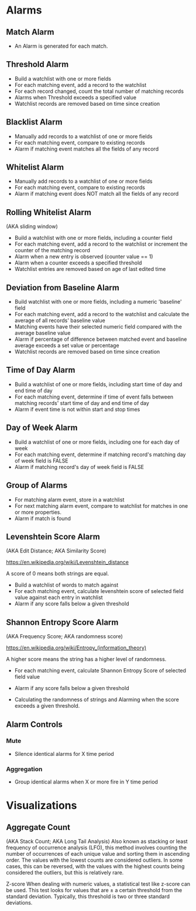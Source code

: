 # Alarms

## Match Alarm
- An Alarm is generated for each match.

## Threshold Alarm
- Build a watchlist with one or more fields
- For each matching event, add a record to the watchlist
- For each record changed, count the total number of matching records
- Alarms when Threshold exceeds a specified value
- Watchlist records are removed based on time since creation

## Blacklist Alarm
- Manually add records to a watchlist of one or more fields
- For each matching event, compare to existing records
- Alarm if matching event matches all the fields of any record
 
## Whitelist Alarm
- Manually add records to a watchlist of one or more fields
- For each matching event, compare to existing records
- Alarm if matching event does NOT match all the fields of any record

## Rolling Whitelist Alarm

(AKA sliding window)

- Build a watchlist with one or more fields, including a counter field
- For each matching event, add a record to the watchlist or increment the counter of the matching record
- Alarm when a new entry is observed (counter value == 1)
- Alarm when a counter exceeds a specified threshold
- Watchlist entries are removed based on age of last edited time

## Deviation from Baseline Alarm
- Build watchlist with one or more fields, including a numeric 'baseline' field
- For each matching event, add a record to the watchlist and calculate the average of all records' baseline value
- Matching events have their selected numeric field compared with the average baseline value
- Alarm if percentage of difference between matched event and baseline average exceeds a set value or percentage
- Watchlist records are removed based on time since creation

## Time of Day Alarm
- Build a watchlist of one or more fields, including start time of day and end time of day
- For each matching event, determine if time of event falls between matching records' start time of day and end time of day
- Alarm if event time is not within start and stop times

## Day of Week Alarm
- Build a watchlist of one or more fields, including one for each day of week
- For each matching event, determine if matching record's matching day of week field is FALSE
- Alarm if matching record's day of week field is FALSE

## Group of Alarms
- For matching alarm event, store in a watchlist
- For next matching alarm event, compare to watchlist for matches in one or more properties.
- Alarm if match is found

## Levenshtein Score Alarm

(AKA Edit Distance; AKA Similarity Score)

https://en.wikipedia.org/wiki/Levenshtein_distance

A score of 0 means both strings are equal.

- Build a watchlist of words to match against
- For each matching event, calculate levenshtein score of selected field value against each entry in watchlist
- Alarm if any score falls below a given threshold

## Shannon Entropy Score Alarm

(AKA Frequency Score; AKA randomness score)

https://en.wikipedia.org/wiki/Entropy_(information_theory)

A higher score means the string has a higher level of randomness.

- For each matching event, calculate Shannon Entropy Score of selected field value
- Alarm if any score falls below a given threshold

- Calculating the randomness of strings and Alarming when the score exceeds a given threshold.


## Alarm Controls

### Mute
- Silence identical alarms for X time period

### Aggregation
- Group identical alarms when X or more fire in Y time period

# Visualizations

## Aggregate Count

(AKA Stack Count; AKA Long Tail Analysis)
Also known as stacking or least frequency of occurrence analysis (LFO), this method involves counting the number of occurrences of each unique value and sorting them in ascending order. The values with the lowest counts are considered outliers. In some cases, this can be reversed, with the values with the highest counts being considered the outliers, but this is relatively rare.

Z-score
When dealing with numeric values, a statistical test like z-score can be used. This test looks for values that are ± a certain threshold from the standard deviation. Typically, this threshold is two or three standard deviations.